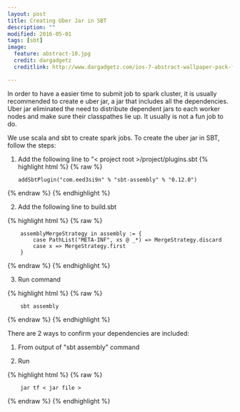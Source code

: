 ```yaml
---
layout: post
title: Creating Uber Jar in SBT
description: ""
modified: 2016-05-01
tags: [sbt]
image:
  feature: abstract-10.jpg
  credit: dargadgetz
  creditlink: http://www.dargadgetz.com/ios-7-abstract-wallpaper-pack-for-iphone-5-and-ipod-touch-retina/

---
```



In order to have a easier time to submit job to spark cluster, it is usually recommended to create e uber jar, a jar that includes all the dependencies.  Uber jar eliminated the need to distribute dependent jars to each worker nodes and make sure their classpathes lie up.  It usually is not a fun job to do.

We use scala and sbt to create spark jobs.  To create the uber jar in SBT, follow the steps:

1.  Add the following line to "< project root >/project/plugins.sbt
{% highlight html %}
{% raw %}

        addSbtPlugin("com.eed3si9n" % "sbt-assembly" % "0.12.0")

{% endraw %}
{% endhighlight %}

2.  Add the following line to build.sbt

{% highlight html %}
{% raw %}

        assemblyMergeStrategy in assembly := {
            case PathList("META-INF", xs @ _*) => MergeStrategy.discard
            case x => MergeStrategy.first
        }

{% endraw %}
{% endhighlight %}

3.  Run command

{% highlight html %}
{% raw %}

        sbt assembly

{% endraw %}
{% endhighlight %}

There are 2 ways to confirm your dependencies are included:

1.  From output of "sbt assembly" command

2.  Run

{% highlight html %}
{% raw %}

        jar tf < jar file >

{% endraw %}
{% endhighlight %}

